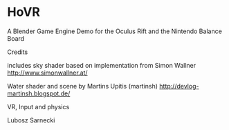HoVR
====

A Blender Game Engine Demo for the Oculus Rift and the Nintendo Balance Board


Credits

includes sky shader based on implementation from 
Simon Wallner
http://www.simonwallner.at/

Water shader and scene by
Martins Upitis (martinsh) 
http://devlog-martinsh.blogspot.de/

VR, Input and physics

Lubosz Sarnecki
